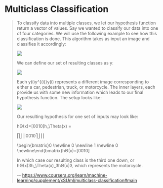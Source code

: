 # Multiclass Classification
> 
> To classify data into multiple classes, we let our hypothesis function return a vector of values. Say we wanted to classify our data into one of four categories. We will use the following example to see how this classification is done. This algorithm takes as input an image and classifies it accordingly:
> 
> ![](https://d3c33hcgiwev3.cloudfront.net/imageAssetProxy.v1/9Aeo6bGtEea4MxKdJPaTxA_4febc7ec9ac9dd0e4309bd1778171d36_Screenshot-2016-11-23-10.49.05.png?expiry=1592524800000&hmac=x4AuPaLtwVpbAndh1EPTZk5wsfaWLxS69alpqrvihuY)
> 
> We can define our set of resulting classes as y:
> 
> ![](https://d3c33hcgiwev3.cloudfront.net/imageAssetProxy.v1/KBpHLXqiEealOA67wFuqoQ_95654ff11df1261d935ab00553d724e5_Screenshot-2016-09-14-10.38.27.png?expiry=1592524800000&hmac=1sX7uSozdfgXWabir2H7RC4tB8lHoGz1Lurz_VuINZg)
> 
> Each y(i)y^{(i)}y(i) represents a different image corresponding to either a car, pedestrian, truck, or motorcycle. The inner layers, each provide us with some new information which leads to our final hypothesis function. The setup looks like:
> 
> ![](https://d3c33hcgiwev3.cloudfront.net/imageAssetProxy.v1/VBxpV7GvEeamBAoLccicqA_3e7f67888330b131426ecffd27936f61_Screenshot-2016-11-23-10.59.19.png?expiry=1592524800000&hmac=I_Whrf17E6xJMwPrOpNWTRq1a484lwUHU2qBnKWiX_Y)
> 
> Our resulting hypothesis for one set of inputs may look like:
> 
> hΘ(x)=[0010]h_\Theta(x) =
> 
> ⎡⎣⎢⎢0010⎤⎦⎥⎥
> 
> \begin{bmatrix}0 \newline 0 \newline 1 \newline 0 \newline\end{bmatrix}hΘ​(x)=[0010​]
> 
> In which case our resulting class is the third one down, or hΘ(x)3h_\Theta(x)_3hΘ​(x)3​, which represents the motorcycle.
>
> -- https://www.coursera.org/learn/machine-learning/supplement/xSUml/multiclass-classification#main
